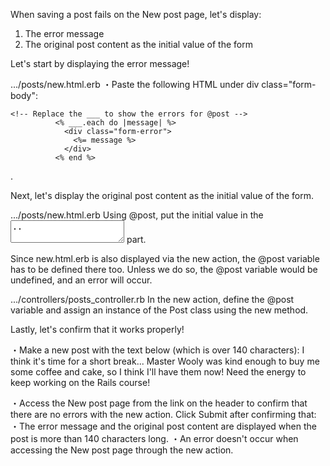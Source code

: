 When saving a post fails on the New post page, let's display:
1. The error message
2. The original post content as the initial value of the form
 
Let's start by displaying the error message!
  
.../posts/new.html.erb
・Paste the following HTML under div class="form-body":
```
<!-- Replace the ___ to show the errors for @post -->
          <% ___.each do |message| %>
            <div class="form-error">
              <%= message %>
            </div>
          <% end %>
```
.

Next, let's display the original post content as the initial value of the form.
  
.../posts/new.html.erb
Using @post, put the initial value in the <textarea name="content">..</textarea> part.

Since new.html.erb is also displayed via the new action, the @post variable has to be defined there too.
Unless we do so, the @post variable would be undefined, and an error will occur.
  
.../controllers/posts_controller.rb
In the new action, define the @post variable and assign an instance of the Post class using the new method.

Lastly, let's confirm that it works properly!
  
・Make a new post with the text below (which is over 140 characters):
I think it's time for a short break... Master Wooly was kind enough to buy me some coffee and cake, so I think I'll have them now! Need the energy to keep working on the Rails course!

・Access the New post page from the link on the header to confirm that there are no errors with the new action.
Click Submit after confirming that:
・The error message and the original post content are displayed when the post is more than 140 characters long.
・An error doesn't occur when accessing the New post page through the new action.
